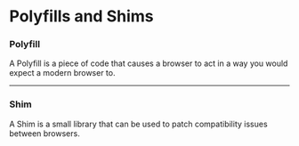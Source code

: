 # Polyfills and Shims

### Polyfill
A Polyfill is a piece of code that causes a browser to act in a way you would expect a modern browser to.

---

### Shim
A Shim is a small library that can be used to patch compatibility issues between browsers.